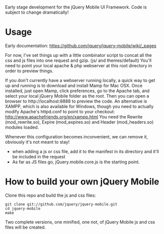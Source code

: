 Early stage development for the jQuery Mobile UI Framework.
Code is subject to change dramatically!

Usage
=====

Early documentation: https://github.com/jquery/jquery-mobile/wiki/_pages

For now, I've set things up with a little combinator script to concat all the css and js files into one request and gzip. (js/ and themes/default)
You'll need to point your local apache & php webserver at this root directory in order to preview things. 

If you don't currently have a webserver running locally, a quick way to get up and running is to download and install Mamp for Mac OSX. Once installed, just open Mamp, click preferences, go to the Apache tab, and select your local jQuery Mobile folder as the root. Then you can open a browser to http://localhost:8888 to preview the code.
An alternative is XAMPP, which is also available for Windows, though you need to actually modify Apache's httpd.conf to point to your checkout: http://www.apachefriends.org/en/xampp.html
You need the Rewrite (mod_rewrite.so), Expire (mod_expires.so) and Header (mod_headers.so) modules loaded.

Whenever this configuration becomes inconvenient, we can remove it, obviously it's not meant to stay!

- when adding a js or css file, add it to the manifest in its directory and it'll be included in the request
- As far as JS files go, jQuery.mobile.core.js is the starting point.

How to build your own jQuery Mobile
===================================

Clone this repo and build the js and css files:

    git clone git://github.com/jquery/jquery-mobile.git
    cd jquery-mobile
    make

Two complete versions, one minified, one not, of jQuery Mobile js and css files will be created.

